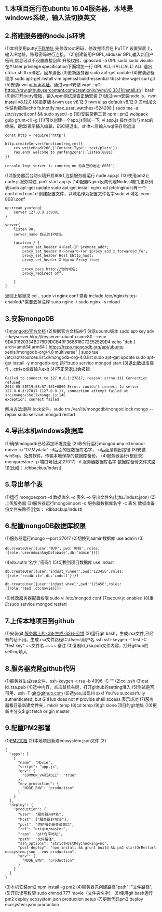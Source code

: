 ## 1.本项目运行在ubuntu 16.04服务器，本地是windows系统，输入法切换英文
## 2.搭建服务器的node.js环境
 (1)本机使用putty[下载地址](https://the.earth.li/~sgtatham/putty/latest/w64/putty.exe?spm=a2c4g.11186623.2.15.798e2eebFhWOTn&file=putty.exe)
 先修改root密码，修改完毕后在 PuTTY 设置界面上，输入IP地址，账号密码进行连接。
 (2)创建新用户GPL,adduser GPL,输入新用户密码,信息可以不设置直接回车
 升级权限，gpasswd -a GPL sudo
 sudo visudo
 在# User privilege specification下面增加一行
 GPL ALL=(ALL:ALL) ALL
 退出ctrl+x,shift+y确定，回车退出
 (3)更新服务器 sudo apt-get update
 (4)安装必备程序 sudo apt-get install vim openssl build-essential libssl-dev wget curl git
 (5)安装nvm [github地址](https://github.com/creationix/nvm)，通过wget安装 
 wget -qO- https://raw.githubusercontent.com/creationix/nvm/v0.33.11/install.sh | bash
 (6)新打开putty登陆，输入npm测试是否正确安装
 (7)通过nvm安装node.js，nvm install v8.12.0
 (8)指定版本nvm use v8.12.0
 nvm alias default v8.12.0
 (9)增加文件结构数目echo  fs.inotify.max_user_watches=524288 | sudo tee -a /etc/sysctl.conf && sudo sysctl -p
 (10)安装常用工具 npm i pm2 webpack gulp grunt-cli -g
 (11)可以创建一个app.js测试一下, vi app.js
 操作类似与mac的终端，键盘i表示插入编辑，ESC键退出，shift+:后输入wq!保存后退出
```
const http = require('http')

http.createServer(function(req,res){
	res.writeHead(200,{'Content-Type':'text/plain'})
	res.end('welcome to yanfengZone').listen(8081)
})

console.log('server is running on 你自己的地址:8081')
```
 (12)服务器后台防火墙开启8081,连接服务器运行 node app.js
 (13)使用pm2让node.js服务常驻, pm2 start app.js 
 (14)配置Nginx反向代理Nodejs端口,更新列表sudo apt-get update
 sudo apt-get install nginx
 cd /etc/nginx
 ls有一个conf.d
 cd conf.d
 创建配置文件，以域名作为配置文件名字sudo vi 域名-com-8081.conf
```
upstream yanfeng{
	server 127.0.0.1:8081
}

server{
	listen 80;
	server_name 自己的IP地址;
	
	location / {
		proxy_set_header X-Real-IP $remote_addr;
		proxy_set_header X-Forward-For $proxy_add_x_forwarded_for;
		proxy_set_header Host $http_host;
		proxy_set_header X-Nginx-Proxy true;
		
		proxy_pass http://你的域名;
		proxy_redirect off;
	
	}
}
```
 返回上层目录 cd ..
 sudo vi nginx.conf
 查看 include /etc/nginx/sites-enabled/*需要去掉注释
 sudo nginx -t
 sudo nginx -s reload
## 3.安装mongoDB
 (1)[mongodb官方文档](https://docs.mongodb.com/manual/tutorial/install-mongodb-on-ubuntu/)
 (2)根据官方文档进行 注意ubuntu版本
 sudo apt-key adv --keyserver hkp://keyserver.ubuntu.com:80 --recv 9DA31620334BD75D9DCB49F368818C72E52529D4
 echo "deb [ arch=amd64,arm64 ] https://repo.mongodb.org/apt/ubuntu xenial/mongodb-org/4.0 multiverse" | sudo tee /etc/apt/sources.list.d/mongodb-org-4.0.list
 sudo apt-get update
 sudo apt-get install -y mongodb-org
 运行sudo service mongod start
 (3)退出数据库操作，ctrl+c或者输入exit
 (4)不正常退出会报错
```
Failed to connect to 127.0.0.1:27017, reason: errno:111 Connection refused  
2014-05-30T19:58:07.181+0800 Error: couldn't connect to server 127.0.0.1:27017 (127.0.0.1), connection attempt failed at src/mongo/shell/mongo.js:146  
exception: connect failed  
```
 解决方法:删除.lock文件。sudo rm /var/lib/mongodb/mongod.lock
 mongo --repair
 sudo service mongod restart
## 4.导出本机windows数据库
 (1)确保mongodb已经添加环境变量
 (2)命令行运行mongodump -d imooc-movie -o "D:\Mydata"
 -d后面的是数据库名字，-o后面是输出路径
 (3)安装winScp，免费软件。传输本地保存的数据库备份。
 (4)服务器运行(根目录) mongorestore -p 端口号(比如27017) -d 服务器数据库名字 数据库备份文件夹路径(比如：./dbbackup/indust)
## 5.导出单个表
 (1)运行 mongoexport -d 数据库名 -c 表名 -o 导出文件名(比如./indust.json)
 (2)上传服务器
 (3)服务器运行mongoimport -d 服务器数据库名字 -c 表名 数据库备份文件夹路径(比如：./dbbackup/indust)
## 6.配置mongoDB数据库权限
 (1)服务器运行mongo --port 27017
 (2)切换到admin数据库  use admin
 (3)
```
db.createUser({user:'名字'，pwd:'密码'，roles:[{role:'userAdminAnyDatabase',db:'admin'}]})
```
 (4)db.auth('名字','密码') 
 (5)切换到项目数据库 use indust
```
db.createUser({user:'indust_runner',pwd:'123456',roles:[{role:'readWrite',db:'indust'}]})
```
```
db.createUser({user:'indust_wheel',pwd:'123456',roles:[{role:'read',db:movie}]})
```
 (6)修改服务器配置权限 sudo vi /etc/mongod.conf
 (7)security: enabled
 (8)重启sudo service mongod restart
## 7.上传本地项目到github
 (1)安装git,[服务器上的-Git-生成-SSH-公钥](https://git-scm.com/book/zh/v2/%E6%9C%8D%E5%8A%A1%E5%99%A8%E4%B8%8A%E7%9A%84-Git-%E7%94%9F%E6%88%90-SSH-%E5%85%AC%E9%92%A5)
 (2)运行git bash，生成.rsa文件,已经有的话不用。生成.rsa文件路径C:\Users\用户名\.ssh
 ssh-keygen -f test   -C "test key"
                    ~~文件名   ~~~~ 备注
 (3)复制id_rsa.pub文件内容，打开github的setting填入
## 8.服务器克隆github代码
 (1)服务器生成rsa文件，ssh-keygen -t rsa -b 4096 -C ""
 (2)cd .ssh
 (3)cat id_rsa.pub
 (4)选中内容，点击鼠标右键，打开github的setting填入
 (5)测试是否可用，ssh -T git@github.com
 (6)选yes,出现Hi xxx! You've successfully authenticated, but GitHub does not # provide shell access.表示成功
 (7)服务器根目录新建文件夹，mkdir temp 
 (8)cd temp
 (9)git clone 项目的git地址
 (10)更新主分支$ git fetch origin master
## 9.配置PM2部署
 (1)[PM2文档](https://pm2.io/doc/en/runtime/quick-start/)
 (2)本地项目新建ecosystem.json文件
 (3)
 ```
 {
   "apps": [
     {
       "name": "Movie",
       "script": "app.js",
       "env": {
         "COMMON_VARIABLE": "true"
       },
       "env_production": {
         "NODE_ENV": "production"
       }
     }
   ],
   "deploy": {
     "production": {
       "user": "服务器用户名",
       "host": ["服务器IP地址"],
       "port": "你的服务器登录端口",
       "ref": "origin/master",
       "repo": "git仓库地址",
       "path": "文件路径",
       "ssh_options": "StrictHostKeyChecking=no",
       "post-deploy": "npm install && grunt build && pm2 startOrRestart ecosystem.json --env production",
       "env": {
         "NODE_ENV": "production"
       }
     }
   }
 }
 ```
 (3)本机安装pm2 npm install -g pm2
 (4)服务器先创建路径"path": "文件路径",
 (5)开启读写权限 sudo chmod 777 movie（文件夹名字）
 (6)使用git bash运行pm2 deploy ecosystem.json production setup
 (7)更新代码pm2 deploy ecosystem.json production